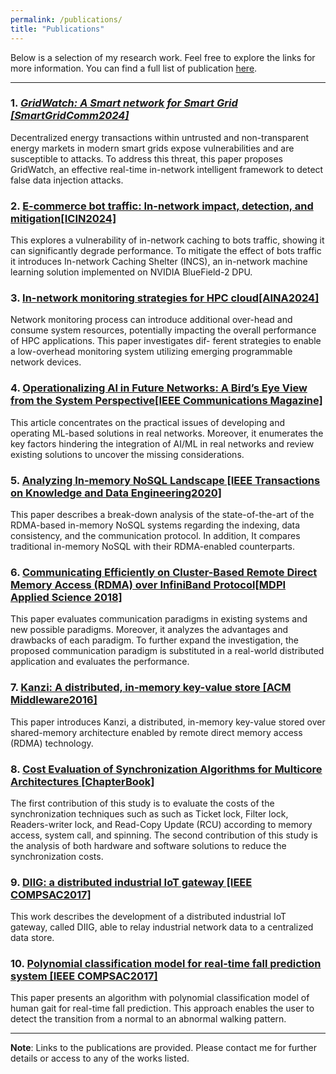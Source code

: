 ```yaml
---
permalink: /publications/
title: "Publications"
---
```

Below is a selection of my research work. Feel free to explore the links for more information. You can find a full list of publication <a href="/asset/publist.pdf" download>here</a>.

---

### 1. *[GridWatch: A Smart network for Smart Grid [SmartGridComm2024]](https://ora.ox.ac.uk/objects/uuid:cae1d460-3da1-4a5e-940e-05eb147a061c/files/svx021g97w)*
Decentralized energy transactions within untrusted and non-transparent energy markets in modern smart grids expose vulnerabilities and are susceptible to attacks. To address this threat, this paper proposes GridWatch, an effective real-time in-network intelligent framework to detect false data injection attacks.

### 2. **[E-commerce bot traffic: In-network impact, detection, and mitigation[ICIN2024]](https://eng.ox.ac.uk/media/zwgjgmef/hemmatpour2024incs.pdf)**
This explores a vulnerability of in-network caching to bots traffic, showing it can significantly degrade performance. To mitigate the effect of bots traffic it introduces In-network Caching Shelter (INCS), an in-network machine learning solution implemented on NVIDIA BlueField-2 DPU.

### 3. **[ In-network monitoring strategies for HPC cloud[AINA2024]](https://link.springer.com/chapter/10.1007/978-3-031-57942-4_35)**
Network monitoring process can introduce additional
over-head and consume system resources, potentially impacting the
overall performance of HPC applications. This paper investigates dif-
ferent strategies to enable a low-overhead monitoring system utilizing
emerging programmable network devices.

### 4. **[Operationalizing AI in Future Networks: A Bird’s Eye View from the System Perspective[IEEE Communications Magazine]](https://arxiv.org/pdf/2303.04073)**
This article concentrates on the practical issues of developing and operating ML-based solutions in real networks. Moreover, it enumerates the key factors hindering the integration of AI/ML
in real networks and review existing solutions to uncover the missing considerations.

### 5. **[Analyzing In-memory NoSQL Landscape [IEEE Transactions on Knowledge and Data Engineering2020]](https://ieeexplore.ieee.org/abstract/document/9119827)**
This paper describes a break-down analysis of the state-of-the-art of the RDMA-based in-memory NoSQL systems regarding the indexing, data consistency, and the communication protocol. In addition, It compares traditional in-memory NoSQL with their RDMA-enabled counterparts.

### 6. **[Communicating Efficiently on Cluster-Based Remote Direct Memory Access (RDMA) over InfiniBand Protocol[MDPI Applied Science 2018]](https://www.mdpi.com/2076-3417/8/11/2034)**
This paper evaluates communication paradigms in existing systems and new possible paradigms. Moreover, it analyzes the advantages and drawbacks of each paradigm. To further expand the investigation, the proposed communication paradigm is substituted in a real-world distributed application and evaluates the performance.

### 7. **[Kanzi: A distributed, in-memory key-value store [ACM Middleware2016]](https://dl.acm.org/doi/10.1145/3007592.3007594)**
This paper introduces Kanzi, a distributed, in-memory key-value stored over shared-memory architecture enabled by remote direct memory access (RDMA) technology.

### 8. **[Cost Evaluation of Synchronization Algorithms for Multicore Architectures [ChapterBook]](https://www.igi-global.com/chapter/cost-evaluation-of-synchronization-algorithms-for-multicore-architectures/214654)**
The first contribution of this study is to evaluate the costs of the synchronization techniques such as such as Ticket lock, Filter lock, Readers-writer lock, and Read-Copy Update (RCU) according to memory access, system call, and spinning. The second contribution of this study is the analysis of both hardware and software solutions to reduce the synchronization costs.

### 9. **[DIIG: a distributed industrial IoT gateway [IEEE COMPSAC2017]](https://ieeexplore.ieee.org/abstract/document/8029694)**
This work describes the development of a distributed industrial IoT gateway, called DIIG, able to relay industrial network data to a centralized data store.

### 10. **[Polynomial classification model for real-time fall prediction system [IEEE COMPSAC2017]](https://ieeexplore.ieee.org/document/8029725)**
This paper presents an algorithm with polynomial classification model of human gait for real-time fall prediction. This approach enables the user to detect the transition from a normal to an abnormal walking pattern. 

---

**Note**: Links to the publications are provided. Please contact me for further details or access to any of the works listed.


